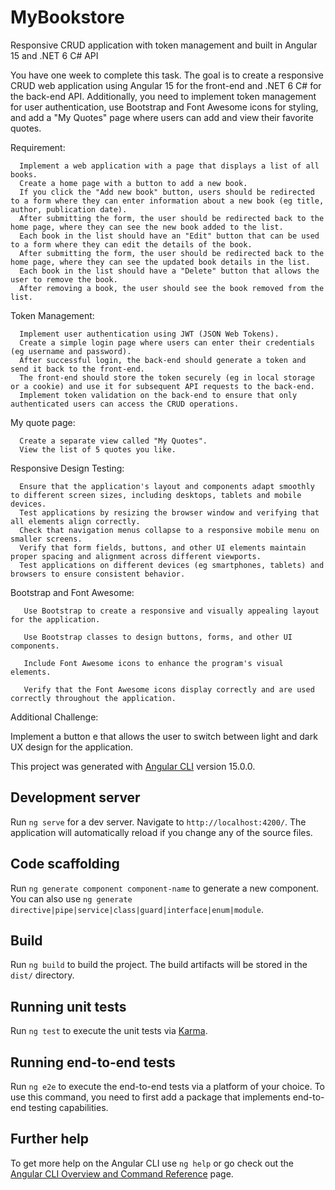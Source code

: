 # MyBookstore

Responsive CRUD application with token management and built in Angular 15 and .NET 6 C# API

 

You have one week to complete this task. The goal is to create a responsive CRUD web application using Angular 15 for the front-end and .NET 6 C# for the back-end API. Additionally, you need to implement token management for user authentication, use Bootstrap and Font Awesome icons for styling, and add a "My Quotes" page where users can add and view their favorite quotes.

 

Requirement:

 

      Implement a web application with a page that displays a list of all books.
      Create a home page with a button to add a new book.
      If you click the "Add new book" button, users should be redirected to a form where they can enter information about a new book (eg title, author, publication date).
      After submitting the form, the user should be redirected back to the home page, where they can see the new book added to the list.
      Each book in the list should have an "Edit" button that can be used to a form where they can edit the details of the book.
      After submitting the form, the user should be redirected back to the home page, where they can see the updated book details in the list.
      Each book in the list should have a "Delete" button that allows the user to remove the book.
      After removing a book, the user should see the book removed from the list.

 

Token Management:

 

      Implement user authentication using JWT (JSON Web Tokens).
      Create a simple login page where users can enter their credentials (eg username and password).
      After successful login, the back-end should generate a token and send it back to the front-end.
      The front-end should store the token securely (eg in local storage or a cookie) and use it for subsequent API requests to the back-end.
      Implement token validation on the back-end to ensure that only authenticated users can access the CRUD operations.

 

My quote page:

 

      Create a separate view called "My Quotes".
      View the list of 5 quotes you like.

 

Responsive Design Testing:

 

      Ensure that the application's layout and components adapt smoothly to different screen sizes, including desktops, tablets and mobile devices.
      Test applications by resizing the browser window and verifying that all elements align correctly.
      Check that navigation menus collapse to a responsive mobile menu on smaller screens.
      Verify that form fields, buttons, and other UI elements maintain proper spacing and alignment across different viewports.
      Test applications on different devices (eg smartphones, tablets) and browsers to ensure consistent behavior.

 

Bootstrap and Font Awesome:

 

       Use Bootstrap to create a responsive and visually appealing layout for the application.

       Use Bootstrap classes to design buttons, forms, and other UI components.

       Include Font Awesome icons to enhance the program's visual elements.

       Verify that the Font Awesome icons display correctly and are used correctly throughout the application.

 

Additional Challenge:

 

Implement a button e that allows the user to switch between light and dark UX design for the application.



This project was generated with [Angular CLI](https://github.com/angular/angular-cli) version 15.0.0.

## Development server

Run `ng serve` for a dev server. Navigate to `http://localhost:4200/`. The application will automatically reload if you change any of the source files.

## Code scaffolding

Run `ng generate component component-name` to generate a new component. You can also use `ng generate directive|pipe|service|class|guard|interface|enum|module`.

## Build

Run `ng build` to build the project. The build artifacts will be stored in the `dist/` directory.

## Running unit tests

Run `ng test` to execute the unit tests via [Karma](https://karma-runner.github.io).

## Running end-to-end tests

Run `ng e2e` to execute the end-to-end tests via a platform of your choice. To use this command, you need to first add a package that implements end-to-end testing capabilities.

## Further help

To get more help on the Angular CLI use `ng help` or go check out the [Angular CLI Overview and Command Reference](https://angular.io/cli) page.
